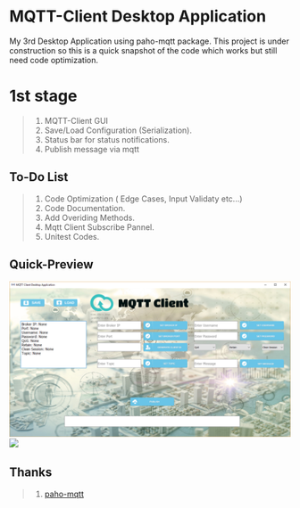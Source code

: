 # MQTT-Client Desktop Application
My 3rd Desktop Application using paho-mqtt package.
This project is under construction so this is a quick snapshot of the code which works
but still need code optimization.

# 1st stage
>1. MQTT-Client GUI
>2. Save/Load Configuration (Serialization).
>3. Status bar for status notifications.
>4. Publish message via mqtt


## To-Do List
>1. Code Optimization ( Edge Cases, Input Validaty etc...)
>2. Code Documentation.
>3. Add Overiding Methods.
>4. Mqtt Client Subscribe Pannel.
>5. Unitest Codes.


## Quick-Preview
<img src="https://github.com/natylaza89/MQTT_Client/blob/master/mqtt_gui.png">
<img src="https://github.com/natylaza89/MQTT_Client/blob/master/publish.gif">

## Thanks
>1. <a href="https://github.com/eclipse/paho.mqtt.python">paho-mqtt</a>
